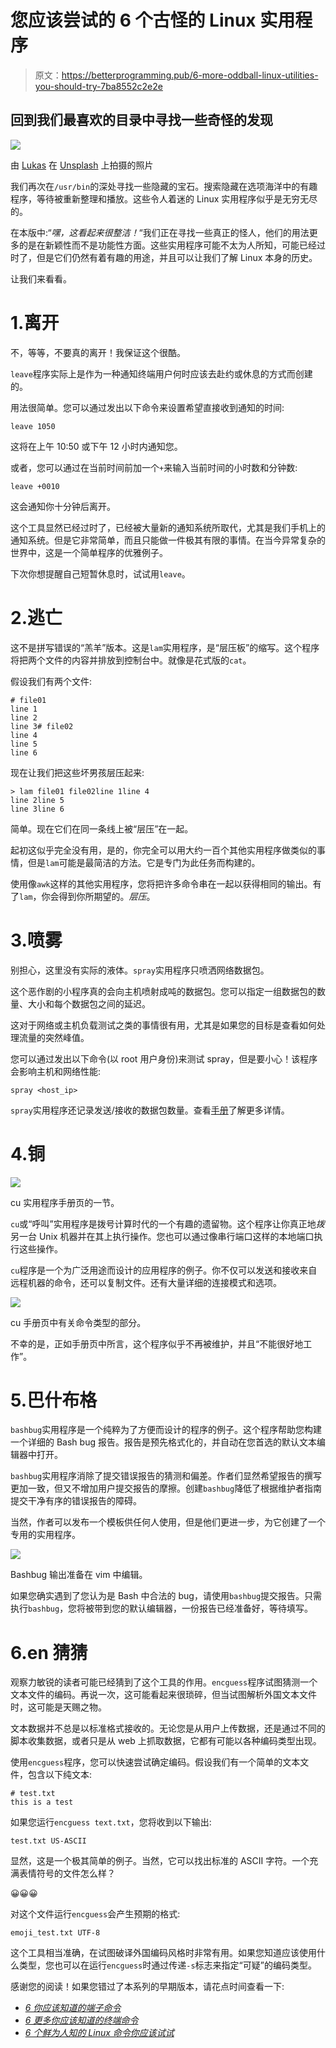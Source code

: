 # 您应该尝试的 6 个古怪的 Linux 实用程序

> 原文：<https://betterprogramming.pub/6-more-oddball-linux-utilities-you-should-try-7ba8552c2e2e>

## 回到我们最喜欢的目录中寻找一些奇怪的发现

![](img/e1bdd57acda1ba2d19581a0b3d8bbcfe.png)

由 [Lukas](https://unsplash.com/@lukash?utm_source=unsplash&utm_medium=referral&utm_content=creditCopyText) 在 [Unsplash](https://unsplash.com/s/photos/linux?utm_source=unsplash&utm_medium=referral&utm_content=creditCopyText) 上拍摄的照片

我们再次在`/usr/bin`的深处寻找一些隐藏的宝石。搜索隐藏在选项海洋中的有趣程序，等待被重新整理和播放。这些令人着迷的 Linux 实用程序似乎是无穷无尽的。

在本版中:“*嘿，这看起来很整洁！*“我们正在寻找一些真正的怪人，他们的用法更多的是在新颖性而不是功能性方面。这些实用程序可能不太为人所知，可能已经过时了，但是它们仍然有着有趣的用途，并且可以让我们了解 Linux 本身的历史。

让我们来看看。

# 1.离开

不，等等，不要真的离开！我保证这个很酷。

`leave`程序实际上是作为一种通知终端用户何时应该去赴约或休息的方式而创建的。

用法很简单。您可以通过发出以下命令来设置希望直接收到通知的时间:

```
leave 1050
```

这将在上午 10:50 或下午 12 小时内通知您。

或者，您可以通过在当前时间前加一个`+`来输入当前时间的小时数和分钟数:

```
leave +0010
```

这会通知你十分钟后离开。

这个工具显然已经过时了，已经被大量新的通知系统所取代，尤其是我们手机上的通知系统。但是它非常简单，而且只能做一件极其有限的事情。在当今异常复杂的世界中，这是一个简单程序的优雅例子。

下次你想提醒自己短暂休息时，试试用`leave`。

# 2.逃亡

这不是拼写错误的“羔羊”版本。这是`lam`实用程序，是“层压板”的缩写。这个程序将把两个文件的内容并排放到控制台中。就像是花式版的`cat`。

假设我们有两个文件:

```
# file01
line 1
line 2
line 3# file02
line 4
line 5
line 6
```

现在让我们把这些坏男孩层压起来:

```
> lam file01 file02line 1line 4
line 2line 5
line 3line 6
```

简单。现在它们在同一条线上被“层压”在一起。

起初这似乎完全没有用，是的，你完全可以用大约一百个其他实用程序做类似的事情，但是`lam`可能是最简洁的方法。它是专门为此任务而构建的。

使用像`awk`这样的其他实用程序，您将把许多命令串在一起以获得相同的输出。有了`lam`，你会得到你所期望的。*层压*。

# 3.喷雾

别担心，这里没有实际的液体。`spray`实用程序只喷洒网络数据包。

这个恶作剧的小程序真的会向主机喷射成吨的数据包。您可以指定一组数据包的数量、大小和每个数据包之间的延迟。

这对于网络或主机负载测试之类的事情很有用，尤其是如果您的目标是查看如何处理流量的突然峰值。

您可以通过发出以下命令(以 root 用户身份)来测试 spray，但是要小心！该程序会影响主机和网络性能:

```
spray <host_ip>
```

`spray`实用程序还记录发送/接收的数据包数量。查看[手册](https://www.unix.com/man-page/freebsd/8/spray/)了解更多详情。

# 4.铜

![](img/15f38f418ff61a4d3415523613614987.png)

cu 实用程序手册页的一节。

`cu`或“呼叫”实用程序是拨号计算时代的一个有趣的遗留物。这个程序让你真正地*拨*另一台 Unix 机器并在其上执行操作。您也可以通过像串行端口这样的本地端口执行这些操作。

`cu`程序是一个为广泛用途而设计的应用程序的例子。你不仅可以发送和接收来自远程机器的命令，还可以复制文件。还有大量详细的连接模式和选项。

![](img/a87422badd88d6026d72326b8f506f98.png)

cu 手册页中有关命令类型的部分。

不幸的是，正如手册页中所言，这个程序似乎不再被维护，并且“不能很好地工作”。

# 5.巴什布格

`bashbug`实用程序是一个纯粹为了方便而设计的程序的例子。这个程序帮助您构建一个详细的 Bash bug 报告。报告是预先格式化的，并自动在您首选的默认文本编辑器中打开。

`bashbug`实用程序消除了提交错误报告的猜测和偏差。作者们显然希望报告的撰写更加一致，但又不增加用户提交报告的摩擦。创建`bashbug`降低了根据维护者指南提交干净有序的错误报告的障碍。

当然，作者可以发布一个模板供任何人使用，但是他们更进一步，为它创建了一个专用的实用程序。

![](img/d7d29d6a18442eb1722443053d8087ca.png)

Bashbug 输出准备在 vim 中编辑。

如果您确实遇到了您认为是 Bash 中合法的 bug，请使用`bashbug`提交报告。只需执行`bashbug`，您将被带到您的默认编辑器，一份报告已经准备好，等待填写。

# 6.en 猜猜

观察力敏锐的读者可能已经猜到了这个工具的作用。`encguess`程序试图猜测一个文本文件的编码。再说一次，这可能看起来很琐碎，但当试图解析外国文本文件时，这可能是天赐之物。

文本数据并不总是以标准格式接收的。无论您是从用户上传数据，还是通过不同的脚本收集数据，或者只是从 web 上抓取数据，它都有可能以各种编码类型出现。

使用`encguess`程序，您可以快速尝试确定编码。假设我们有一个简单的文本文件，包含以下纯文本:

```
# test.txt
this is a test
```

如果您运行`encguess text.txt`，您将收到以下输出:

```
test.txt US-ASCII
```

显然，这是一个极其简单的例子。当然，它可以找出标准的 ASCII 字符。一个充满表情符号的文件怎么样？

😀😀😀

对这个文件运行`encguess`会产生预期的格式:

```
emoji_test.txt UTF-8
```

这个工具相当准确，在试图破译外国编码风格时非常有用。如果您知道应该使用什么类型，您也可以在运行`encguess`时通过传递`-s`标志来指定“可疑”的编码类型。

感谢您的阅读！如果您错过了本系列的早期版本，请花点时间查看一下:

*   [*6 你应该知道的端子命令*](/6-terminal-commands-you-should-know-8e9767bdfec)
*   [*6 更多你应该知道的终端命令*](/6-more-terminal-commands-you-should-know-3606cecdf8b6)
*   [*6 个鲜为人知的 Linux 命令你应该试试*](https://medium.com/swlh/6-lesser-known-linux-commands-you-should-try-ab739e1088d)
